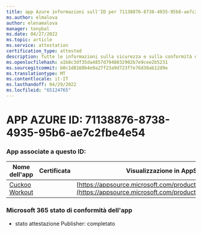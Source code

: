 ```yaml
---
title: app Azure informazioni sull'ID per 71138876-8738-4935-95b6-ae7c2fbe4e54
ms.author: elmalova
author: elenamalova
manager: tonybal
ms.date: 04/27/2022
ms.topic: article
ms.service: attestation
certification_type: attested
description: Tutte le informazioni sulla sicurezza e sulla conformità disponibili per 71138876-8738-4935-95b6-ae7c2fbe4e54.
ms.openlocfilehash: a1b8c3df35da4857d7948032902b7e9cee2b5231
ms.sourcegitcommit: b0c1d8160b4e9a27f23a9d723f7e76d38ab12d9e
ms.translationtype: MT
ms.contentlocale: it-IT
ms.lasthandoff: 04/29/2022
ms.locfileid: "65124765"
---
```

# <a name="azure-app-id-71138876-8738-4935-95b6-ae7c2fbe4e54"></a>APP AZURE ID: 71138876-8738-4935-95b6-ae7c2fbe4e54


### <a name="apps-associated-with-this-id"></a>App associate a questo ID:
| **Nome dell'app** | **Certificata** | **Visualizzazione in AppSource** |
|--------------|---------------|-----------------------|
| [Cuckoo Workout](../forward/WA200002750.md) |  | [https://appsource.microsoft.com/product/office/WA200002750](https://appsource.microsoft.com/product/office/WA200002750) |

### <a name="microsoft-365-app-compliance-status"></a>Microsoft 365 stato di conformità dell'app
- stato attestazione Publisher: completato
